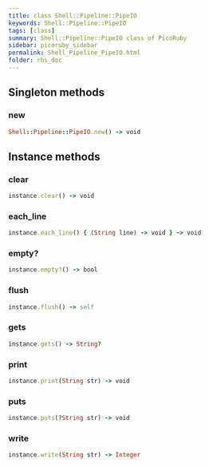 ```yaml
---
title: class Shell::Pipeline::PipeIO
keywords: Shell::Pipeline::PipeIO
tags: [class]
summary: Shell::Pipeline::PipeIO class of PicoRuby
sidebar: picoruby_sidebar
permalink: Shell_Pipeline_PipeIO.html
folder: rbs_doc
---
```

## Singleton methods
### new

```ruby
Shell::Pipeline::PipeIO.new() -> void
```
## Instance methods
### clear

```ruby
instance.clear() -> void
```
### each_line

```ruby
instance.each_line() { (String line) -> void } -> void
```
### empty?

```ruby
instance.empty?() -> bool
```
### flush

```ruby
instance.flush() -> self
```
### gets

```ruby
instance.gets() -> String?
```
### print

```ruby
instance.print(String str) -> void
```
### puts

```ruby
instance.puts(?String str) -> void
```
### write

```ruby
instance.write(String str) -> Integer
```
